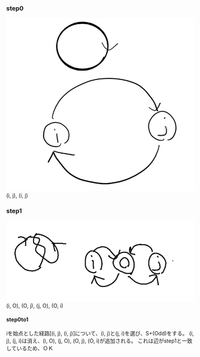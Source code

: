 ### step0
![step0](../images/0to1/step0.png)
(i, j), (i, j)

### step1
![step1](../images/0to1/step1.png)
(i, O), (O, j), (j, O), (O, i)

#### step0to1
iを始点とした経路[(i, j), (i, j)]について、(i, j)と(j, i)を選び、S+(Odd)をする。
(i, j), (j, i)は消え、(i, O), (j, O), (O, j), (O, i)が追加される。
これは辺がstep1と一致しているため、ＯＫ
